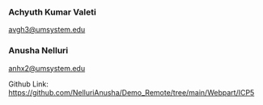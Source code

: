 
### Achyuth Kumar Valeti 

avgh3@umsystem.edu

### Anusha Nelluri

anhx2@umsystem.edu

Github Link: https://github.com/NelluriAnusha/Demo_Remote/tree/main/Webpart/ICP5
